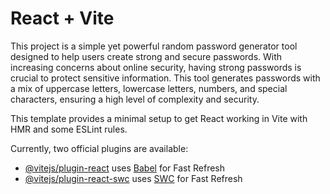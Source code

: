 # React + Vite

This project is a simple yet powerful random password generator tool designed to help users create strong and secure passwords. With increasing concerns about online security, having strong passwords is crucial to protect sensitive information. This tool generates passwords with a mix of uppercase letters, lowercase letters, numbers, and special characters, ensuring a high level of complexity and security.




This template provides a minimal setup to get React working in Vite with HMR and some ESLint rules.

Currently, two official plugins are available:

- [@vitejs/plugin-react](https://github.com/vitejs/vite-plugin-react/blob/main/packages/plugin-react/README.md) uses [Babel](https://babeljs.io/) for Fast Refresh
- [@vitejs/plugin-react-swc](https://github.com/vitejs/vite-plugin-react-swc) uses [SWC](https://swc.rs/) for Fast Refresh

